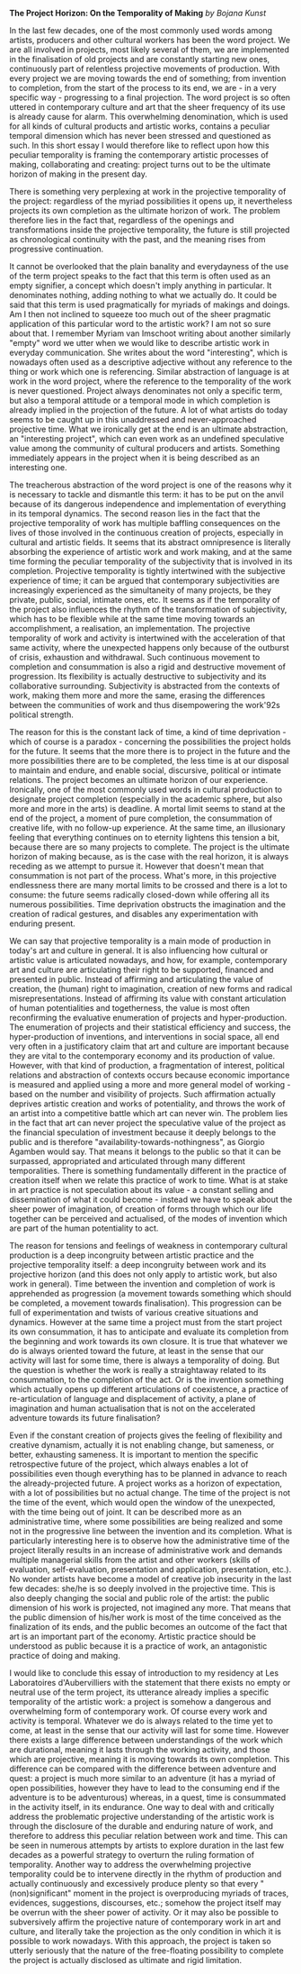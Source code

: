 **The Project Horizon: On the Temporality of Making**
*by Bojana Kunst*

In the last few decades, one of the most commonly used words among artists, producers and other cultural workers has been the word project. We are all involved in projects, most likely several of them, we are implemented in the finalisation of old projects and are constantly starting new ones, continuously part of relentless projective movements of production. With every project we are moving towards the end of something; from invention to completion, from the start of the process to its end, we are - in a very specific way - progressing to a final projection. The word project is so often uttered in contemporary culture and art that the sheer frequency of its use is already cause for alarm. This overwhelming denomination, which is used for all kinds of cultural products and artistic works, contains a peculiar temporal dimension which has never been stressed and questioned as such. In this short essay I would therefore like to reflect upon how this peculiar temporality is framing the contemporary artistic processes of making, collaborating and creating: project turns out to be the ultimate horizon of making in the present day.

There is something very perplexing at work in the projective temporality of the project: regardless of the myriad possibilities it opens up, it nevertheless projects its own completion as the ultimate horizon of work. The problem therefore lies in the fact that, regardless of the openings and transformations inside the projective temporality, the future is still projected as chronological continuity with the past, and the meaning rises from progressive continuation.

It cannot be overlooked that the plain banality and everydayness of the use of the term project speaks to the fact that this term is often used as an empty signifier, a concept which doesn't imply anything in particular. It denominates nothing, adding nothing to what we actually do. It could be said that this term is used pragmatically for myriads of makings and doings. Am I then not inclined to squeeze too much out of the sheer pragmatic application of this particular word to the artistic work? I am not so sure about that. I remember Myriam van Imschoot writing about another similarly "empty" word we utter when we would like to describe artistic work in everyday communication. She writes about the word "interesting", which is nowadays often used as a descriptive adjective without any reference to the thing or work which one is referencing. Similar abstraction of language is at work in the word project, where the reference to the temporality of the work is never questioned. Project always denominates not only a specific term, but also a temporal attitude or a temporal mode in which completion is already implied in the projection of the future. A lot of what artists do today seems to be caught up in this unaddressed and never-approached projective time. What we ironically get at the end is an ultimate abstraction, an "interesting project", which can even work as an undefined speculative value among the community of cultural producers and artists. Something immediately appears in the project when it is being described as an interesting one.

The treacherous abstraction of the word project is one of the reasons why it is necessary to tackle and dismantle this term: it has to be put on the anvil because of its dangerous independence and implementation of everything in its temporal dynamics. The second reason lies in the fact that the projective temporality of work has multiple baffling consequences on the lives of those involved in the continuous creation of projects, especially in cultural and artistic fields. It seems that its abstract omnipresence is literally absorbing the experience of artistic work and work making, and at the same time forming the peculiar temporality of the subjectivity that is involved in its completion. Projective temporality is tightly intertwined with the subjective experience of time; it can be argued that contemporary subjectivities are increasingly experienced as the simultaneity of many projects, be they private, public, social, intimate ones, etc. It seems as if the temporality of the project also influences the rhythm of the transformation of subjectivity, which has to be flexible while at the same time moving towards an accomplishment, a realisation, an implementation. The projective temporality of work and activity is intertwined with the acceleration of that same activity, where the unexpected happens only because of the outburst of crisis, exhaustion and withdrawal. Such continuous movement to completion and consummation is also a rigid and destructive movement of progression. Its flexibility is actually destructive to subjectivity and its collaborative surrounding. Subjectivity is abstracted from the contexts of work, making them more and more the same, erasing the differences between the communities of work and thus disempowering the work\'92s political strength.

The reason for this is the constant lack of time, a kind of time deprivation - which of course is a paradox - concerning the possibilities the project holds for the future. It seems that the more there is to project in the future and the more possibilities there are to be completed, the less time is at our disposal to maintain and endure, and enable social, discursive, political or intimate relations. The project becomes an ultimate horizon of our experience. Ironically, one of the most commonly used words in cultural production to designate project completion (especially in the academic sphere, but also more and more in the arts) is deadline. A mortal limit seems to stand at the end of the project, a moment of pure completion, the consummation of creative life, with no follow-up experience. At the same time, an illusionary feeling that everything continues on to eternity lightens this tension a bit, because there are so many projects to complete. The project is the ultimate horizon of making because, as is the case with the real horizon, it is always receding as we attempt to pursue it. However that doesn't mean that consummation is not part of the process. What's more, in this projective endlessness there are many mortal limits to be crossed and there is a lot to consume: the future seems radically closed-down while offering all its numerous possibilities. Time deprivation obstructs the imagination and the creation of radical gestures, and disables any experimentation with enduring present.

We can say that projective temporality is a main mode of production in today's art and culture in general. It is also influencing how cultural or artistic value is articulated nowadays, and how, for example, contemporary art and culture are articulating their right to be supported, financed and presented in public. Instead of affirming and articulating the value of creation, the (human) right to imagination, creation of new forms and radical misrepresentations. Instead of affirming its value with constant articulation of human potentialities and togetherness, the value is most often reconfirming the evaluative enumeration of projects and hyper-production. The enumeration of projects and their statistical efficiency and success, the hyper-production of inventions, and interventions in social space, all end very often in a justificatory claim that art and culture are important because they are vital to the contemporary economy and its production of value. However, with that kind of production, a fragmentation of interest, political relations and abstraction of contexts occurs because economic importance is measured and applied using a more and more general model of working - based on the number and visibility of projects. Such affirmation actually deprives artistic creation and works of potentiality, and throws the work of an artist into a competitive battle which art can never win. The problem lies in the fact that art can never project the speculative value of the project as the financial speculation of investment because it deeply belongs to the public and is therefore "availability-towards-nothingness", as Giorgio Agamben would say. That means it belongs to the public so that it can be surpassed, appropriated and articulated through many different temporalities. There is something fundamentally different in the practice of creation itself when we relate this practice of work to time. What is at stake in art practice is not speculation about its value - a constant selling and dissemination of what it could become - instead we have to speak about the sheer power of imagination, of creation of forms through which our life together can be perceived and actualised, of the modes of invention which are part of the human potentiality to act.

The reason for tensions and feelings of weakness in contemporary cultural production is a deep incongruity between artistic practice and the projective temporality itself: a deep incongruity between work and its projective horizon (and this does not only apply to artistic work, but also work in general). Time between the invention and completion of work is apprehended as progression (a movement towards something which should be completed, a movement towards finalisation). This progression can be full of experimentation and twists of various creative situations and dynamics. However at the same time a project must from the start project its own consummation, it has to anticipate and evaluate its completion from the beginning and work towards its own closure. It is true that whatever we do is always oriented toward the future, at least in the sense that our activity will last for some time, there is always a temporality of doing. But the question is whether the work is really a straightaway related to its consummation, to the completion of the act. Or is the invention something which actually opens up different articulations of coexistence, a practice of re-articulation of language and displacement of activity, a plane of imagination and human actualisation that is not on the accelerated adventure towards its future finalisation?

Even if the constant creation of projects gives the feeling of flexibility and creative dynamism, actually it is not enabling change, but sameness, or better, exhausting sameness. It is important to mention the specific retrospective future of the project, which always enables a lot of possibilities even though everything has to be planned in advance to reach the already-projected future. A project works as a horizon of expectation, with a lot of possibilities but no actual change. The time of the project is not the time of the event, which would open the window of the unexpected, with the time being out of joint. It can be described more as an administrative time, where some possibilities are being realized and some not in the progressive line between the invention and its completion. What is particularly interesting here is to observe how the administrative time of the project literally results in an increase of administrative work and demands multiple managerial skills from the artist and other workers (skills of evaluation, self-evaluation, presentation and application, presentation, etc.). No wonder artists have become a model of creative job insecurity in the last few decades: she/he is so deeply involved in the projective time. This is also deeply changing the social and public role of the artist: the public dimension of his work is projected, not imagined any more. That means that the public dimension of his/her work is most of the time conceived as the finalization of its ends, and the public becomes an outcome of the fact that art is an important part of the economy. Artistic practice should be understood as public because it is a practice of work, an antagonistic practice of doing and making.

I would like to conclude this essay of introduction to my residency at Les Laboratoires d'Aubervilliers with the statement that there exists no empty or neutral use of the term project, its utterance already implies a specific temporality of the artistic work: a project is somehow a dangerous and overwhelming form of contemporary work. Of course every work and activity is temporal. Whatever we do is always related to the time yet to come, at least in the sense that our activity will last for some time. However there exists a large difference between understandings of the work which are durational, meaning it lasts through the working activity, and those which are projective, meaning it is moving towards its own completion. This difference can be compared with the difference between adventure and quest: a project is much more similar to an adventure (it has a myriad of open possibilities, however they have to lead to the consuming end if the adventure is to be adventurous) whereas, in a quest, time is consummated in the activity itself, in its endurance. One way to deal with and critically address the problematic projective understanding of the artistic work is through the disclosure of the durable and enduring nature of work, and therefore to address this peculiar relation between work and time. This can be seen in numerous attempts by artists to explore duration in the last few decades as a powerful strategy to overturn the ruling formation of temporality. Another way to address the overwhelming projective temporality could be to intervene directly in the rhythm of production and actually continuously and excessively produce plenty so that every "(non)significant" moment in the project is overproducing myriads of traces, evidences, suggestions, discourses, etc.; somehow the project itself may be overrun with the sheer power of activity. Or it may also be possible to subversively affirm the projective nature of contemporary work in art and culture, and literally take the projection as the only condition in which it is possible to work nowadays. With this approach, the project is taken so utterly seriously that the nature of the free-floating possibility to complete the project is actually disclosed as ultimate and rigid limitation.

